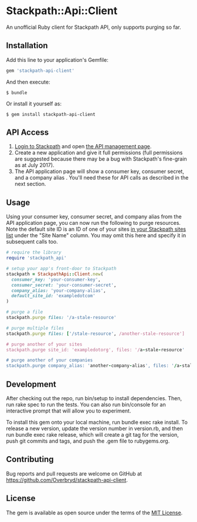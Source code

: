 # Stackpath::Api::Client

An unofficial Ruby client for Stackpath API, only supports purging so far.

## Installation

Add this line to your application's Gemfile:

```ruby
gem 'stackpath-api-client'
```

And then execute:

    $ bundle

Or install it yourself as:

    $ gem install stackpath-api-client

## API Access

1. [Login to Stackpath](https://stackpath.com) and open [the API management page](https://app.stackpath.com/account/api).
1. Create a new application and give it full permissions (full permissions are suggested because there may be a bug with Stackpath's fine-grain as at July 2017).
1. The API application page will show a consumer key, consumer secret, and a company alias . You'll need these for API calls as described in the next section.

## Usage

Using your consumer key, consumer secret, and company alias from the API application page, you can now run the following to purge resources. Note the default site ID is an ID of one of your sites [in your Stackpath sites list](https://app.stackpath.com/sites) under the "Site Name" column. You may omit this here and specify it in subsequent calls too.

```ruby
# require the library
require 'stackpath_api'

# setup your app's front-door to Stackpath
stackpath = StackpathApi::Client.new(
  consumer_key: 'your-consumer-key',
  consumer_secret: 'your-consumer-secret',
  company_alias: 'your-company-alias',
  default_site_id: 'exampledotcom'
)

# purge a file
stackpath.purge files: '/a-stale-resource'

# purge multiple files
stackpath.purge files: ['/stale-resource', /another-stale-resource']

# purge another of your sites
stackpath.purge site_id: 'exampledotorg', files: '/a-stale-resource'

# purge another of your companies
stackpath.purge company_alias: 'another-company-alias', files: '/a-stale-resource'
```

## Development

After checking out the repo, run bin/setup to install dependencies. Then, run rake spec to run the tests. You can also run bin/console for an interactive prompt that will allow you to experiment.

To install this gem onto your local machine, run bundle exec rake install. To release a new version, update the version number in version.rb, and then run bundle exec rake release, which will create a git tag for the version, push git commits and tags, and push the .gem file to rubygems.org.

## Contributing

Bug reports and pull requests are welcome on GitHub at https://github.com/Overbryd/stackpath-api-client.


## License

The gem is available as open source under the terms of the [MIT License](http://opensource.org/licenses/MIT).
